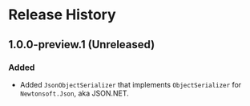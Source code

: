 # Release History

## 1.0.0-preview.1 (Unreleased)

### Added

- Added `JsonObjectSerializer` that implements `ObjectSerializer` for `Newtonsoft.Json`, aka JSON.NET.
